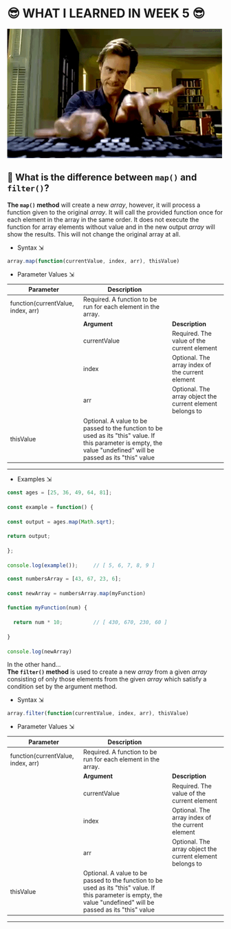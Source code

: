 # 😎 WHAT I LEARNED IN WEEK 5 😎

![Jim Carrey](img/typing.gif)

## 🤔 What is the difference between `map()` and `filter()`?
**The `map()` method** will create a new *array*, however, it will process a function given to the original *array*. It will call the provided function once for each element in the array in the same order. It does not execute the function for array elements without value and in the new output *array* will show the results. This will not change the original array at all.<br>

* Syntax ⇲<br>
```javascript
array.map(function(currentValue, index, arr), thisValue)
```
* Parameter Values ⇲<br>

|              **Parameter**           |     **Description**        |                                                            |
| ------------------------------------ | -------------------------- | ---------------------------------------------------------- |
|  function(currentValue, index, arr)  |  Required. A function to be run for each element in the array.                          |
|                                      |         **Argument**       |       **Description**                                      |
|                                      |  currentValue              |  Required. The value of the current element                |
|                                      | index                      | Optional. The array index of the current element           |
|                                      | arr                        | Optional. The array object the current element belongs to  |
|         thisValue                    |  Optional. A value to be passed to the function to be used as its "this" value. If this parameter is empty, the value "undefined" will be passed as its "this" value |
---
* Examples ⇲<br>
```javascript
const ages = [25, 36, 49, 64, 81];

const example = function() {

const output = ages.map(Math.sqrt);

return output;

};

console.log(example());     // [ 5, 6, 7, 8, 9 ]
```

```javascript
const numbersArray = [43, 67, 23, 6];

const newArray = numbersArray.map(myFunction)

function myFunction(num) {

  return num * 10;          // [ 430, 670, 230, 60 ]

}

console.log(newArray)
```

In the other hand...<br>
**The `filter()` method** is used to create a new *array* from a given *array* consisting of only those elements from the given *array* which satisfy a condition set by the argument method. 

* Syntax ⇲<br>
```javascript
array.filter(function(currentValue, index, arr), thisValue)
```
* Parameter Values ⇲<br>

|              **Parameter**           |     **Description**        |                                                            |
| ------------------------------------ | -------------------------- | ---------------------------------------------------------- |
|  function(currentValue, index, arr)  |  Required. A function to be run for each element in the array.                          |
|                                      |         **Argument**       |       **Description**                                      |
|                                      |  currentValue              |  Required. The value of the current element                |
|                                      | index                      | Optional. The array index of the current element           |
|                                      | arr                        | Optional. The array object the current element belongs to  |
|         thisValue                    |  Optional. A value to be passed to the function to be used as its "this" value. If this parameter is empty, the value "undefined" will be passed as its "this" value |
---

